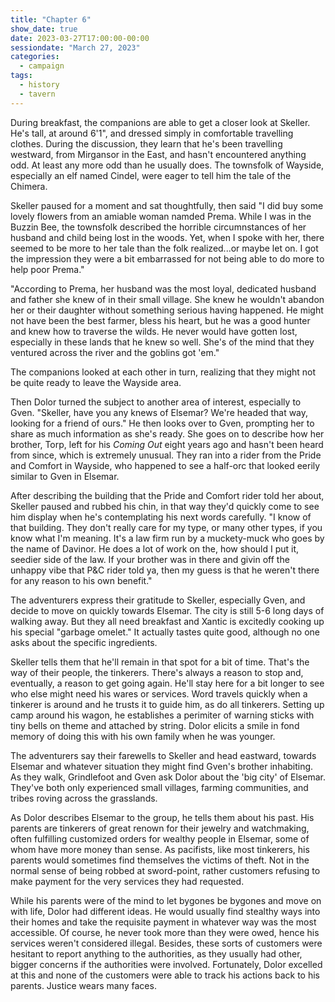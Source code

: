 ```yaml
---
title: "Chapter 6"
show_date: true
date: 2023-03-27T17:00:00-00:00
sessiondate: "March 27, 2023"
categories:
  - campaign
tags:
  - history
  - tavern
---
```


During breakfast, the companions are able to get a closer look at Skeller. He's tall, at around
6'1", and dressed simply in comfortable travelling clothes. During the discussion, they learn
that he's been travelling westward, from Mirgansor in the East, and hasn't encountered anything
odd. At least any more odd than he usually does. The townsfolk of Wayside, especially an elf named
Cindel, were eager to tell him the tale of the Chimera.

Skeller paused for a moment and sat thoughtfully, then said "I did buy some lovely flowers from
an amiable woman namded Prema. While I was in the Buzzin Bee, the townsfolk described the horrible
circumnstances of her husband and child being lost in the woods. Yet, when I spoke with her, there
seemed to be more to her tale than the folk realized...or maybe let on. I got the impression they
were a bit embarrassed for not being able to do more to help poor Prema."

"According to Prema, her husband was the most loyal, dedicated husband and father she knew of in
their small village. She knew he wouldn't abandon her or their daughter without something serious
having happened. He might not have been the best farmer, bless his heart, but he was a good hunter
and knew how to traverse the wilds. He never would have gotten lost, especially in these lands
that he knew so well. She's of the mind that they ventured across the river and the goblins got 'em."

The companions looked at each other in turn, realizing that they might not be quite ready to leave
the Wayside area.

Then Dolor turned the subject to another area of interest, especially to Gven. "Skeller, have you
any knews of Elsemar? We're headed that way, looking for a friend of ours." He then looks over
to Gven, prompting her to share as much information as she's ready. She goes on to describe how her
brother, Torp, left for his _Coming Out_ eight years ago and hasn't been heard from since, which
is extremely unusual. They ran into a rider from the Pride and Comfort in Wayside, who happened
to see a half-orc that looked eerily similar to Gven in Elsemar.

After describing the building that the Pride and Comfort rider told her about, Skeller
paused and rubbed his chin, in that way they'd quickly come to see him display when he's
contemplating his next words carefully. "I know of that building. They don't really care for
my type, or many other types, if you know what I'm meaning. It's a law firm run by a muckety-muck
who goes by the name of Davinor. He does a lot of work on the, how should I put it, seedier
side of the law. If your brother was in there and givin off the unhappy vibe that P&C rider told
ya, then my guess is that he weren't there for any reason to his own benefit."

The adventurers express their gratitude to Skeller, especially Gven, and decide to move on
quickly towards Elsemar. The city is still 5-6 long days of walking away. But they all need
breakfast and Xantic is excitedly cooking up his special "garbage omelet." It actually tastes
quite good, although no one asks about the specific ingredients.

Skeller tells them that he'll remain in that spot for a bit of time. That's the way of their
people, the tinkerers. There's always a reason to stop and, eventually, a reason to get going
again. He'll stay here for a bit longer to see who else might need his wares or services. Word
travels quickly when a tinkerer is around and he trusts it to guide him, as do all tinkerers.
Setting up camp around his wagon, he establishes a perimiter of warning sticks with tiny bells
on theme and attached by string. Dolor elicits a smile in fond memory of doing this with his
own family when he was younger.

The adventurers say their farewells to Skeller and head eastward, towards Elsemar and whatever
situation they might find Gven's brother inhabiting. As they walk, Grindlefoot and Gven ask
Dolor about the 'big city' of Elsemar. They've both only experienced small villages, farming
communities, and tribes roving across the grasslands.

As Dolor describes Elsemar to the group, he tells them about his past. His parents are
tinkerers of great renown for their jewelry and watchmaking, often fulfilling customized
orders for wealthy people in Elsemar, some of whom have more money than sense. As pacifists,
like most tinkerers, his parents would sometimes find themselves the victims of theft. Not
in the normal sense of being robbed at sword-point, rather customers refusing to make payment
for the very services they had requested.

While his parents were of the mind to let bygones be bygones and move on with life, Dolor
had different ideas. He would usually find stealthy ways into their homes and take the
requisite payment in whatever way was the most accessible. Of course, he never took more
than they were owed, hence his services weren't considered illegal. Besides, these sorts
of customers were hesitant to report anything to the authorities, as they usually had other,
bigger concerns if the authorities were involved. Fortunately, Dolor excelled at this and
none of the customers were able to track his actions back to his parents. Justice wears many
faces.




